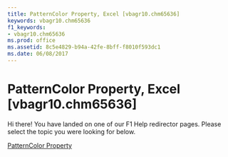 ```yaml
---
title: PatternColor Property, Excel [vbagr10.chm65636]
keywords: vbagr10.chm65636
f1_keywords:
- vbagr10.chm65636
ms.prod: office
ms.assetid: 8c5e4829-b94a-42fe-8bff-f8010f593dc1
ms.date: 06/08/2017
---
```



# PatternColor Property, Excel [vbagr10.chm65636]

Hi there! You have landed on one of our F1 Help redirector pages. Please select the topic you were looking for below.

[PatternColor Property](http://msdn.microsoft.com/library/f57dafd5-7690-67cd-013e-1cf31c26b570%28Office.15%29.aspx)

